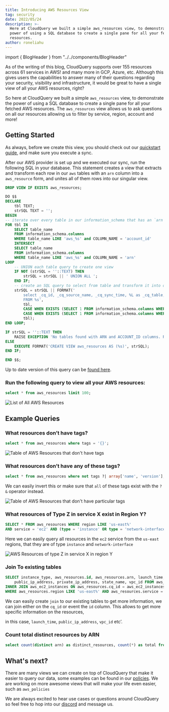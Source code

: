 ```yaml
---
title: Introducing AWS Resources View
tag: security
date: 2022/05/24
description: >-
  Here at CloudQuery we built a simple aws_resources view, to demonstrate the
  power of using a SQL database to create a single pane for all your fetched AWS
  resources.
author: roneliahu
---
```


import { BlogHeader } from "../../components/BlogHeader"

<BlogHeader/>

As of the writing of this blog, CloudQuery supports over 155 resources across 61 services in AWS! and many more in GCP, Azure, etc. Although this gives users the capabilities to answer many of their questions regarding your security, visibility and infrastructure, it would be great to have a single view of all your AWS resources, right?

So here at CloudQuery we built a simple `aws_resources` view, to demonstrate the power of using a SQL database to create a single pane for all your fetched AWS resources. The `aws_resources` view allows us to ask questions on all our resources allowing us to filter by service, region, account and more!

## Getting Started

As always, before we create this view, you should check out our [quickstart guide](/docs/quickstart), and make sure you execute a sync.

After our AWS provider is set up and we executed our sync, run the following SQL in your database. This statement creates a view that extracts and transform each row in our `aws` tables with an `arn` column into a `aws_resource` form, and unites all of them rows into our singular view.

```sql copy
DROP VIEW IF EXISTS aws_resources;

DO $$
DECLARE
    tbl TEXT;
    strSQL TEXT = '';
BEGIN
-- iterate over every table in our information_schema that has an `arn` column available
FOR tbl IN
    SELECT table_name
    FROM information_schema.columns
    WHERE table_name LIKE 'aws_%s' and COLUMN_NAME = 'account_id'
    INTERSECT
    SELECT table_name
    FROM information_schema.columns
    WHERE table_name LIKE 'aws_%s' and COLUMN_NAME = 'arn'
LOOP 
    -- UNION each table query to create one view
 	IF NOT (strSQL = ''::TEXT) THEN
		strSQL = strSQL || ' UNION ALL ';
	END IF;
	-- create an SQL query to select from table and transform it into our resources view schema
	strSQL = strSQL || FORMAT('
        select _cq_id, _cq_source_name, _cq_sync_time, %L as _cq_table, account_id, %s as region, arn, %s as tags
        FROM %s',
        tbl,
        CASE WHEN EXISTS (SELECT 1 FROM information_schema.columns WHERE column_name='region' AND table_name=tbl) THEN 'region' ELSE E'\'unavailable\'' END,
        CASE WHEN EXISTS (SELECT 1 FROM information_schema.columns WHERE column_name='tags' AND table_name=tbl) THEN 'tags' ELSE '''{}''::jsonb' END,
        tbl);
END LOOP;

IF strSQL = ''::TEXT THEN
    RAISE EXCEPTION 'No tables found with ARN and ACCOUNT_ID columns. Run a sync first and try again.';
ELSE
	EXECUTE FORMAT('CREATE VIEW aws_resources AS (%s)', strSQL);
END IF;

END $$;

```

Up to date version of this query can be [found here](https://github.com/cloudquery/cloudquery/tree/main/plugins/source/aws/views).

### Run the following query to view all your AWS resources:

```sql copy
select * from aws_resources limit 100;
```

![List of All AWS Resources](/images/blog/aws-resources-view/all-resources.png)

## Example Queries

### What resources don’t have tags?

```sql copy
select * from aws_resources where tags = '{}';
```

![Table of AWS Resources that don't have tags](/images/blog/aws-resources-view/resources-without-tags.png)

### What resources don’t have any of these tags?

```sql copy
select * from aws_resources where not tags ?| array['name', 'version'];
```

We can easily invert this or make sure that `all` of these tags exist with the `?&` operator instead.

![Table of AWS Resources that don't have particular tags](/images/blog/aws-resources-view/resources-without-particular-tags.png)

### What resources of Type Z in service X exist in Region Y?

```sql copy
SELECT * FROM aws_resources WHERE region LIKE 'us-east%'
AND service = 'ec2' AND (type = 'instance' OR type = 'network-interface');
```

Here we can easily query all resources in the `ec2` service from the `us-east` regions, that they are of type `instance` and `network-interface`

![AWS Resources of type Z in service X in region Y](/images/blog/aws-resources-view/resources-of-type-z-in-service-x-in-region-y.png)

### Join To existing tables

```sql copy
SELECT instance_type, aws_resources.id, aws_resources.arn, launch_time,
	public_ip_address, private_ip_address, state_name, vpc_id FROM aws_resources
INNER JOIN aws_ec2_instances ON aws_resources.cq_id = aws_ec2_instances.cq_id
WHERE aws_resources.region LIKE 'us-east%' AND aws_resources.service = 'ec2' AND aws_resources.type = 'instance' AND aws_resources.tags = '{}'
```

We can easily create `join` to our existing tables to get more information, we can join either on the `cq_id` or event the `id` column. This allows to get more specific information on the resources,

in this case, `launch_time`, `public_ip_address`, `vpc_id` etc’.

### Count total distinct resources by ARN

```sql copy
select count(distinct arn) as distinct_resources, count(*) as total from aws_resources
```

## What's next?

There are many views we can create on top of CloudQuery that make it easier to query our data, some examples can be found in our [policies](/docs/core-concepts/policies). We are working on more awesome views that will make your life even easier, such as `aws_policies`

We are always excited to hear use cases or questions around CloudQuery so feel free to hop into our [discord](https://www.cloudquery.io/discord) and message us.
